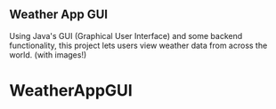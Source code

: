 ## Weather App GUI

Using Java's GUI (Graphical User Interface) and
some backend functionality, this project lets users
view weather data from across the world. (with images!)
# WeatherAppGUI
